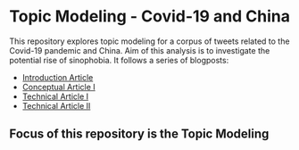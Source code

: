 # Topic Modeling - Covid-19 and China 

This repository explores topic modeling for a corpus of tweets related to the Covid-19 pandemic and China. Aim of this analysis is to investigate the potential rise of sinophobia. It follows a series of blogposts:
 - [Introduction Article](https://medium.com/ai-for-people/analyzing-online-discourse-for-everyone-7fa3762d69ba)
 - [Conceptual Article I](https://medium.com/ai-for-people/the-rise-of-sinophobia-on-twitter-during-the-covid-19-pandemic-conceptual-part-1-545f81a61619)
 - [Technical Article I](https://medium.com/ai-for-people/the-rise-of-sinophobia-on-twitter-during-the-covid-19-pandemic-technical-part-1-abebd2bd57d4)
 - [Technical Article II](https://medium.com/ai-for-people/the-rise-of-sinophobia-on-twitter-during-the-covid-19-pandemic-technical-part-2-384917ddd16d)
 
## Focus of this repository is the Topic Modeling
